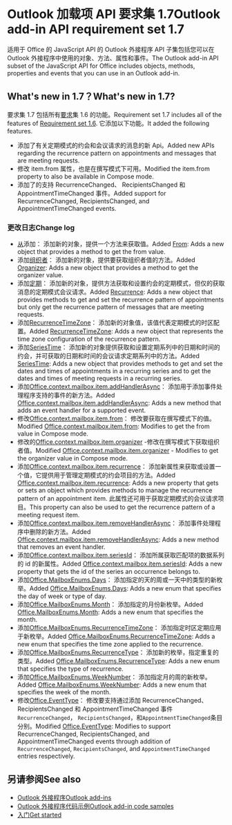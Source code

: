 # <a name="outlook-add-in-api-requirement-set-17"></a><span data-ttu-id="2104f-101">Outlook 加载项 API 要求集 1.7</span><span class="sxs-lookup"><span data-stu-id="2104f-101">Outlook add-in API requirement set 1.7</span></span>

<span data-ttu-id="2104f-102">适用于 Office 的 JavaScript API 的 Outlook 外接程序 API 子集包括您可以在 Outlook 外接程序中使用的对象、方法、属性和事件。</span><span class="sxs-lookup"><span data-stu-id="2104f-102">The Outlook add-in API subset of the JavaScript API for Office includes objects, methods, properties and events that you can use in an Outlook add-in.</span></span>

## <a name="whats-new-in-17"></a><span data-ttu-id="2104f-103">What's new in 1.7？</span><span class="sxs-lookup"><span data-stu-id="2104f-103">What's new in 1.7?</span></span>

<span data-ttu-id="2104f-104">要求集 1.7 包括所有[要求](../requirement-set-1.6/outlook-requirement-set-1.6.md)集 1.6 的功能。</span><span class="sxs-lookup"><span data-stu-id="2104f-104">Requirement set 1.7 includes all of the features of [Requirement set 1.6](../requirement-set-1.6/outlook-requirement-set-1.6.md).</span></span> <span data-ttu-id="2104f-105">它添加以下功能。</span><span class="sxs-lookup"><span data-stu-id="2104f-105">It added the following features.</span></span>

- <span data-ttu-id="2104f-106">添加了有关定期模式的约会和会议请求的消息的新 Api。</span><span class="sxs-lookup"><span data-stu-id="2104f-106">Added new APIs regarding the recurrence pattern on appointments and messages that are meeting requests.</span></span>
- <span data-ttu-id="2104f-107">修改 item.from 属性，也是在撰写模式下可用。</span><span class="sxs-lookup"><span data-stu-id="2104f-107">Modified the item.from property to also be available in Compose mode.</span></span>
- <span data-ttu-id="2104f-108">添加了的支持 RecurrenceChanged、 RecipientsChanged 和 AppointmentTimeChanged 事件。</span><span class="sxs-lookup"><span data-stu-id="2104f-108">Added support for RecurrenceChanged, RecipientsChanged, and AppointmentTimeChanged events.</span></span>

### <a name="change-log"></a><span data-ttu-id="2104f-109">更改日志</span><span class="sxs-lookup"><span data-stu-id="2104f-109">Change log</span></span>

- <span data-ttu-id="2104f-110">[从](/javascript/api/outlook_1_7/office.from)添加： 添加新的对象，提供一个方法来获取值。</span><span class="sxs-lookup"><span data-stu-id="2104f-110">Added [From](/javascript/api/outlook_1_7/office.from): Adds a new object that provides a method to get the from value.</span></span>
- <span data-ttu-id="2104f-111">添加[组织者](/javascript/api/outlook_1_7/office.organizer)： 添加新的对象，提供要获取组织者值的方法。</span><span class="sxs-lookup"><span data-stu-id="2104f-111">Added [Organizer](/javascript/api/outlook_1_7/office.organizer): Adds a new object that provides a method to get the organizer value.</span></span>
- <span data-ttu-id="2104f-112">添加[定期](/javascript/api/outlook_1_7/office.recurrence)： 添加新的对象，提供方法获取和设置约会的定期模式，但仅的获取消息的定期模式会议请求。</span><span class="sxs-lookup"><span data-stu-id="2104f-112">Added [Recurrence](/javascript/api/outlook_1_7/office.recurrence): Adds a new object that provides methods to get and set the recurrence pattern of appointments but only get the recurrence pattern of messages that are meeting requests.</span></span>
- <span data-ttu-id="2104f-113">添加[RecurrenceTimeZone](/javascript/api/outlook_1_7/office.recurrencetimezone)： 添加新的对象值，该值代表定期模式的时区配置。</span><span class="sxs-lookup"><span data-stu-id="2104f-113">Added [RecurrenceTimeZone](/javascript/api/outlook_1_7/office.recurrencetimezone): Adds a new object that represents the time zone configuration of the recurrence pattern.</span></span>
- <span data-ttu-id="2104f-114">添加[SeriesTime](/javascript/api/outlook_1_7/office.seriestime)： 添加新的对象提供获取和设置定期系列中的日期和时间的约会，并可获取的日期和时间的会议请求定期系列中的方法。</span><span class="sxs-lookup"><span data-stu-id="2104f-114">Added [SeriesTime](/javascript/api/outlook_1_7/office.seriestime): Adds a new object that provides methods to get and set the dates and times of appointments in a recurring series and to get the dates and times of meeting requests in a recurring series.</span></span>
- <span data-ttu-id="2104f-115">添加[Office.context.mailbox.item.addHandlerAsync](office.context.mailbox.item.md#addhandlerasynceventtype-handler-options-callback)： 添加用于添加事件处理程序支持的事件的新方法。</span><span class="sxs-lookup"><span data-stu-id="2104f-115">Added [Office.context.mailbox.item.addHandlerAsync](office.context.mailbox.item.md#addhandlerasynceventtype-handler-options-callback): Adds a new method that adds an event handler for a supported event.</span></span>
- <span data-ttu-id="2104f-116">修改[Office.context.mailbox.item.from](office.context.mailbox.item.md#from-emailaddressdetailsjavascriptapioutlook17officeemailaddressdetailsfromjavascriptapioutlook17officefrom)： 修改要获取在撰写模式下的值。</span><span class="sxs-lookup"><span data-stu-id="2104f-116">Modified [Office.context.mailbox.item.from](office.context.mailbox.item.md#from-emailaddressdetailsjavascriptapioutlook17officeemailaddressdetailsfromjavascriptapioutlook17officefrom): Modifies to get the from value in Compose mode.</span></span>
- <span data-ttu-id="2104f-117">修改的[Office.context.mailbox.item.organizer](office.context.mailbox.item.md#organizer-emailaddressdetailsjavascriptapioutlook17officeemailaddressdetailsorganizerjavascriptapioutlook17officeorganizer) -修改在撰写模式下获取组织者值。</span><span class="sxs-lookup"><span data-stu-id="2104f-117">Modified [Office.context.mailbox.item.organizer](office.context.mailbox.item.md#organizer-emailaddressdetailsjavascriptapioutlook17officeemailaddressdetailsorganizerjavascriptapioutlook17officeorganizer) - Modifies to get the organizer value in Compose mode.</span></span>
- <span data-ttu-id="2104f-118">添加[Office.context.mailbox.item.recurrence](office.context.mailbox.item.md#nullable-recurrence-recurrencejavascriptapioutlook17officerecurrence)： 添加新属性来获取或设置一个值，它提供用于管理定期模式的约会项目的方法。</span><span class="sxs-lookup"><span data-stu-id="2104f-118">Added [Office.context.mailbox.item.recurrence](office.context.mailbox.item.md#nullable-recurrence-recurrencejavascriptapioutlook17officerecurrence): Adds a new property that gets or sets an object which provides methods to manage the recurrence pattern of an appointment item.</span></span> <span data-ttu-id="2104f-119">此属性还可用于获取定期模式的会议请求项目。</span><span class="sxs-lookup"><span data-stu-id="2104f-119">This property can also be used to get the recurrence pattern of a meeting request item.</span></span>
- <span data-ttu-id="2104f-120">添加[Office.context.mailbox.item.removeHandlerAsync](office.context.mailbox.item.md#removehandlerasynceventtype-handler-options-callback)： 添加事件处理程序中删除的新方法。</span><span class="sxs-lookup"><span data-stu-id="2104f-120">Added [Office.context.mailbox.item.removeHandlerAsync](office.context.mailbox.item.md#removehandlerasynceventtype-handler-options-callback): Adds a new method that removes an event handler.</span></span>
- <span data-ttu-id="2104f-121">添加[Office.context.mailbox.item.seriesId](office.context.mailbox.item.md#nullable-seriesid-string)： 添加所属获取匹配项的数据系列的 id 的新属性。</span><span class="sxs-lookup"><span data-stu-id="2104f-121">Added [Office.context.mailbox.item.seriesId](office.context.mailbox.item.md#nullable-seriesid-string): Adds a new property that gets the id of the series an occurrence belongs to.</span></span>
- <span data-ttu-id="2104f-122">添加[Office.MailboxEnums.Days](/javascript/api/outlook_1_7/office.mailboxenums.days)： 添加指定的天的周或一天中的类型的新枚举。</span><span class="sxs-lookup"><span data-stu-id="2104f-122">Added [Office.MailboxEnums.Days](/javascript/api/outlook_1_7/office.mailboxenums.days): Adds a new enum that specifies the day of week or type of day.</span></span>
- <span data-ttu-id="2104f-123">添加[Office.MailboxEnums.Month](/javascript/api/outlook_1_7/office.mailboxenums.month)： 添加指定的月份新枚举。</span><span class="sxs-lookup"><span data-stu-id="2104f-123">Added [Office.MailboxEnums.Month](/javascript/api/outlook_1_7/office.mailboxenums.month): Adds a new enum that specifies the month.</span></span>
- <span data-ttu-id="2104f-124">添加[Office.MailboxEnums.RecurrenceTimeZone](/javascript/api/outlook_1_7/office.mailboxenums.recurrencetimezone)： 添加指定时区定期应用于新枚举。</span><span class="sxs-lookup"><span data-stu-id="2104f-124">Added [Office.MailboxEnums.RecurrenceTimeZone](/javascript/api/outlook_1_7/office.mailboxenums.recurrencetimezone): Adds a new enum that specifies the time zone applied to the recurrence.</span></span>
- <span data-ttu-id="2104f-125">添加[Office.MailboxEnums.RecurrenceType](/javascript/api/outlook_1_7/office.mailboxenums.recurrencetype)： 添加新的枚举，指定重复的类型。</span><span class="sxs-lookup"><span data-stu-id="2104f-125">Added [Office.MailboxEnums.RecurrenceType](/javascript/api/outlook_1_7/office.mailboxenums.recurrencetype): Adds a new enum that specifies the type of recurrence.</span></span>
- <span data-ttu-id="2104f-126">添加[Office.MailboxEnums.WeekNumber](/javascript/api/outlook_1_7/office.mailboxenums.weeknumber)： 添加指定月的周的新枚举。</span><span class="sxs-lookup"><span data-stu-id="2104f-126">Added [Office.MailboxEnums.WeekNumber](/javascript/api/outlook_1_7/office.mailboxenums.weeknumber): Adds a new enum that specifies the week of the month.</span></span>
- <span data-ttu-id="2104f-127">修改[Office.EventType](/javascript/api/office/office.eventtype)： 修改要支持通过添加 RecurrenceChanged、 RecipientsChanged 和 AppointmentTimeChanged 事件`RecurrenceChanged`， `RecipientsChanged`，和`AppointmentTimeChanged`条目分别。</span><span class="sxs-lookup"><span data-stu-id="2104f-127">Modified [Office.EventType](/javascript/api/office/office.eventtype): Modifies to support RecurrenceChanged, RecipientsChanged, and AppointmentTimeChanged events through addition of `RecurrenceChanged`, `RecipientsChanged`, and `AppointmentTimeChanged` entries respectively.</span></span>

## <a name="see-also"></a><span data-ttu-id="2104f-128">另请参阅</span><span class="sxs-lookup"><span data-stu-id="2104f-128">See also</span></span>

- [<span data-ttu-id="2104f-129">Outlook 外接程序</span><span class="sxs-lookup"><span data-stu-id="2104f-129">Outlook add-ins</span></span>](https://docs.microsoft.com/outlook/add-ins/)
- [<span data-ttu-id="2104f-130">Outlook 外接程序代码示例</span><span class="sxs-lookup"><span data-stu-id="2104f-130">Outlook add-in code samples</span></span>](https://developer.microsoft.com/outlook/gallery/?filterBy=Outlook,Samples,Add-ins)
- [<span data-ttu-id="2104f-131">入门</span><span class="sxs-lookup"><span data-stu-id="2104f-131">Get started</span></span>](https://docs.microsoft.com/outlook/add-ins/quick-start)